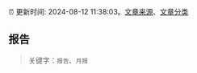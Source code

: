 :alarm_clock: 更新时间: 2024-08-12 11:38:03。[文章来源](/README.md)、[文章分类](/TAGS.md)

## 报告


> 关键字：`报告`、`月报`



